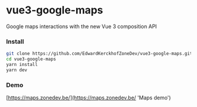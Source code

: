 # vue3-google-maps

Google maps interactions with the new Vue 3 composition API

### Install

```bash
git clone https://github.com/EdwardKerckhofZoneDev/vue3-google-maps.git
cd vue3-google-maps
yarn install
yarn dev
```

### Demo

[https://maps.zonedev.be/](https://maps.zonedev.be/ 'Maps demo')
